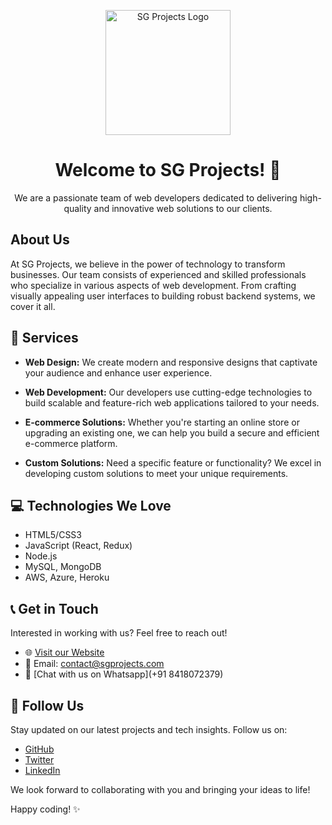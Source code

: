<!-- SG Projects - Web Development Agency -->

<p align="center">
  <img src="sg-projects-logo.png" alt="SG Projects Logo" width="200" />
</p>

<h1 align="center">Welcome to SG Projects! 🚀</h1>

<p align="center">We are a passionate team of web developers dedicated to delivering high-quality and innovative web solutions to our clients.</p>

## About Us

At SG Projects, we believe in the power of technology to transform businesses. Our team consists of experienced and skilled professionals who specialize in various aspects of web development. From crafting visually appealing user interfaces to building robust backend systems, we cover it all.

## 🚀 Services

- **Web Design:** We create modern and responsive designs that captivate your audience and enhance user experience.

- **Web Development:** Our developers use cutting-edge technologies to build scalable and feature-rich web applications tailored to your needs.

- **E-commerce Solutions:** Whether you're starting an online store or upgrading an existing one, we can help you build a secure and efficient e-commerce platform.

- **Custom Solutions:** Need a specific feature or functionality? We excel in developing custom solutions to meet your unique requirements.

## 💻 Technologies We Love

- HTML5/CSS3
- JavaScript (React, Redux)
- Node.js
- MySQL, MongoDB
- AWS, Azure, Heroku

## 📞 Get in Touch

Interested in working with us? Feel free to reach out!

- 🌐 [Visit our Website](https://www.sgprojects.com)
- 📧 Email: [contact@sgprojects.com](mailto:sgprojects@gmail.com)
- 💬 [Chat with us on Whatsapp](+91 8418072379)

## 🌟 Follow Us

Stay updated on our latest projects and tech insights. Follow us on:

- [GitHub](https://github.com/shivam12project)
- [Twitter](https://x.com/sgwebprojects?t=E9c_fSllutt2nI_mxHbebg&s=09)
- [LinkedIn](https://www.linkedin.com/in/sg-projects-0699742a5/)


We look forward to collaborating with you and bringing your ideas to life!

Happy coding! ✨

